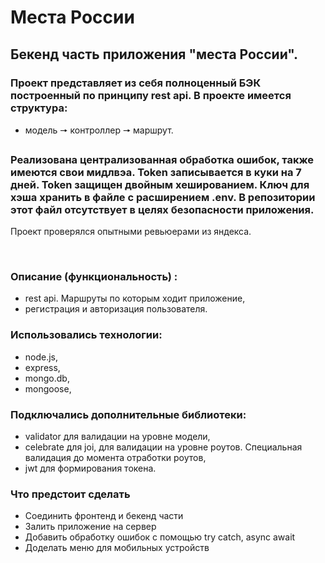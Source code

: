 # __Места России__

## Бекенд часть приложения "места России".
### Проект представляет из себя полноценный БЭК построенный по принципу rest api. В проекте имеется структура: 
* модель 🠖 контроллер 🠖 маршрут.

### Реализована централизованная обработка ошибок, также имеются свои мидлвэа. Token записывается в куки на 7 дней. Token защищен двойным хешированием. Ключ для хэша хранить в файле с расширением .env. В репозитории этот файл отсутствует в целях безопасности приложения.
Проект проверялся опытными ревьюерами из яндекса.

<br/>

### Описание (функциональность) :
* rest api. Маршруты по которым ходит приложение,
* регистрация и авторизация пользователя.

### Использовались технологии:
* node.js,
* express,
* mongo.db,
* mongoose,

### Подключались дополнительные библиотеки: 
* validator для валидации на уровне модели, 
* celebrate для joi, для валидации на уровне роутов. Специальная валидация до момента отработки роутов,
* jwt для формирования токена.

### Что предстоит сделать
* Соединить фронтенд и бекенд части
* Залить приложение на сервер
* Добавить обработку ошибок с помощью try catch, async await
* Доделать меню для мобильных устройств
